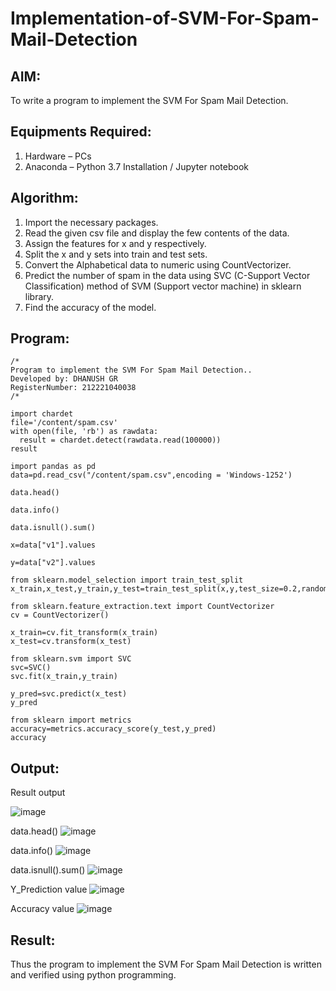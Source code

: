 # Implementation-of-SVM-For-Spam-Mail-Detection

## AIM:
To write a program to implement the SVM For Spam Mail Detection.

## Equipments Required:
1. Hardware – PCs
2. Anaconda – Python 3.7 Installation / Jupyter notebook

## Algorithm:
1. Import the necessary packages.  
2. Read the given csv file and display the few contents of the data.  
3. Assign the features for x and y respectively.  
4. Split the x and y sets into train and test sets.  
5. Convert the Alphabetical data to numeric using CountVectorizer.  
6. Predict the number of spam in the data using SVC (C-Support Vector Classification) method of SVM (Support vector machine) in sklearn library.  
7. Find the accuracy of the model.  

## Program:
```
/*
Program to implement the SVM For Spam Mail Detection..
Developed by: DHANUSH GR
RegisterNumber: 212221040038
/*
```
```
import chardet
file='/content/spam.csv'
with open(file, 'rb') as rawdata:
  result = chardet.detect(rawdata.read(100000))
result

import pandas as pd
data=pd.read_csv("/content/spam.csv",encoding = 'Windows-1252')

data.head()

data.info()

data.isnull().sum()

x=data["v1"].values

y=data["v2"].values

from sklearn.model_selection import train_test_split
x_train,x_test,y_train,y_test=train_test_split(x,y,test_size=0.2,random_state=0)

from sklearn.feature_extraction.text import CountVectorizer
cv = CountVectorizer()

x_train=cv.fit_transform(x_train)
x_test=cv.transform(x_test)

from sklearn.svm import SVC
svc=SVC()
svc.fit(x_train,y_train)

y_pred=svc.predict(x_test)
y_pred

from sklearn import metrics
accuracy=metrics.accuracy_score(y_test,y_pred)
accuracy

```

## Output:

Result output

![image](https://github.com/NaveenKumar-008/Implementation-of-SVM-For-Spam-Mail-Detection/assets/128135244/12246155-f224-4195-9c0f-52d01289101c)

data.head()
![image](https://github.com/NaveenKumar-008/Implementation-of-SVM-For-Spam-Mail-Detection/assets/128135244/b136f38b-4c8b-4d66-9302-011a5b38d0b4)

data.info()
![image](https://github.com/NaveenKumar-008/Implementation-of-SVM-For-Spam-Mail-Detection/assets/128135244/3f3bc59d-1d10-488a-9710-ea5a8b1331b6)

data.isnull().sum()
![image](https://github.com/NaveenKumar-008/Implementation-of-SVM-For-Spam-Mail-Detection/assets/128135244/be82fc43-2f15-478f-984c-99c5c722c899)

Y_Prediction value
![image](https://github.com/NaveenKumar-008/Implementation-of-SVM-For-Spam-Mail-Detection/assets/128135244/ebb56a0d-0520-4391-b058-fb13f1b90fa4)

Accuracy value
![image](https://github.com/NaveenKumar-008/Implementation-of-SVM-For-Spam-Mail-Detection/assets/128135244/50ac4474-4fd2-4749-b47c-f826df76b608)

## Result:
Thus the program to implement the SVM For Spam Mail Detection is written and verified using python programming.
